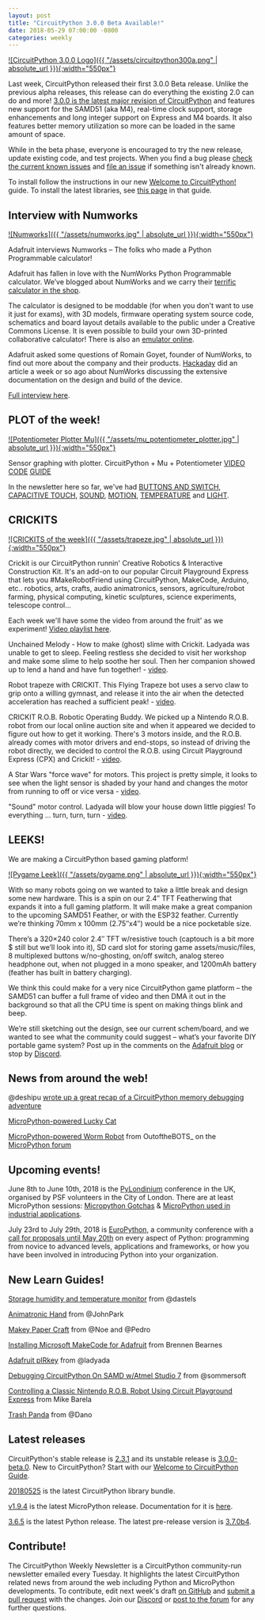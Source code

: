 ```yaml
---
layout: post
title: "CircuitPython 3.0.0 Beta Available!"
date: 2018-05-29 07:00:00 -0800
categories: weekly
---
```


[![CircuitPython 3.0.0 Logo]({{ "/assets/circuitpython300a.png" | absolute_url }}){:width="550px"}](https://github.com/adafruit/circuitpython/releases/tag/3.0.0-beta.0)

Last week, CircuitPython released their first 3.0.0 Beta release. Unlike the previous alpha releases, this release can do everything the existing 2.0 can do and more! [3.0.0 is the latest major revision of CircuitPython](https://github.com/adafruit/circuitpython/releases/tag/3.0.0-beta.0) and features new support for the SAMD51 (aka M4), real-time clock support, storage enhancements and long integer support on Express and M4 boards. It also features better memory utilization so more can be loaded in the same amount of space.

While in the beta phase, everyone is encouraged to try the new release, update existing code, and test projects. When you find a bug please [check the current known issues](https://github.com/adafruit/circuitpython/issues) and [file an issue](https://github.com/adafruit/circuitpython/issues/new) if something isn't already known.

To install follow the instructions in our new [Welcome to CircuitPython!](https://learn.adafruit.com/welcome-to-circuitpython/installing-circuitpython) guide. To install the latest libraries, see [this page](https://learn.adafruit.com/welcome-to-circuitpython/circuitpython-libraries) in that guide.

## Interview with Numworks

[![Numworks]({{ "/assets/numworks.jpg" | absolute_url }}){:width="550px"}](https://blog.adafruit.com/2018/05/25/adafruit-interviews-numworks-python-programmable-calculator-micropython/)

Adafruit interviews Numworks – The folks who made a Python Programmable calculator!

Adafruit has fallen in love with the NumWorks Python Programmable calculator. We’ve blogged about NumWorks and we carry their [terrific calculator in the shop](https://www.adafruit.com/product/3790).

The calculator is designed to be moddable (for when you don't want to use it just for exams), with 3D models, firmware operating system source code, schematics and board layout details available to the public under a Creative Commons License. It is even possible to build your own 3D-printed collaborative calculator! There is also an [emulator online](https://www.numworks.com/simulator/).

Adafruit asked some questions of Romain Goyet, founder of NumWorks, to find out more about the company and their products. [Hackaday](https://hackaday.com/2018/05/18/open-source-calculator-teaches-us-about-quality-documentation/) did an article a week or so ago about NumWorks discussing the extensive documentation on the design and build of the device.

[Full interview here](https://blog.adafruit.com/2018/05/25/adafruit-interviews-numworks-python-programmable-calculator-micropython/).

## PLOT of the week!

[![Potentiometer Plotter Mu]({{ "/assets/mu_potentiometer_plotter.jpg" | absolute_url }}){:width="550px"}](https://youtu.be/_NXcJ30KhSI)

Sensor graphing with plotter. CircuitPython + Mu + Potentiometer [VIDEO](https://youtu.be/_NXcJ30KhSI) [CODE](https://github.com/adafruit/Adafruit_Learning_System_Guides/blob/master/Sensor_Plotting_With_Mu_CircuitPython/potentiometer.py) [GUIDE](https://learn.adafruit.com/sensor-plotting-with-mu-and-circuitpython/potentiometer)

In the newsletter here so far, we've had [BUTTONS AND SWITCH](https://learn.adafruit.com/sensor-plotting-with-mu-and-circuitpython/buttons-and-switch), [CAPACITIVE TOUCH](https://learn.adafruit.com/sensor-plotting-with-mu-and-circuitpython/capacitive-touch),  [SOUND](https://learn.adafruit.com/sensor-plotting-with-mu-and-circuitpython/sound),  [MOTION](https://learn.adafruit.com/sensor-plotting-with-mu-and-circuitpython/motion),  [TEMPERATURE](https://learn.adafruit.com/sensor-plotting-with-mu-and-circuitpython/temperature) and [LIGHT](https://learn.adafruit.com/sensor-plotting-with-mu-and-circuitpython/light).

## CRICKITS

[![CRICKITS of the week]({{ "/assets/trapeze.jpg" | absolute_url }}){:width="550px"}](https://www.youtube.com/playlist?list=PLjF7R1fz_OOW4YvQEoRLmocKUuOgvI-wh)

Crickit is our CircuitPython runnin' Creative Robotics & Interactive Construction Kit. It's an add-on to our popular Circuit Playground Express that lets you #MakeRobotFriend using CircuitPython, MakeCode, Arduino, etc.. robotics, arts, crafts, audio animatronics, sensors, agriculture/robot farming, physical computing, kinetic sculptures, science experiments, telescope control...

Each week we'll have some the video from around the fruit' as we experiment! [Video playlist here](https://www.youtube.com/playlist?list=PLjF7R1fz_OOW4YvQEoRLmocKUuOgvI-wh).

Unchained Melody - How to make (ghost) slime with Crickit. Ladyada was unable to get to sleep. Feeling restless she decided to visit her workshop and make some slime to help soothe her soul. Then her companion showed up to lend a hand and have fun together! - [video](https://youtu.be/mSn3j91k93c).

Robot trapeze with CRICKIT. This Flying Trapeze bot uses a servo claw to grip onto a willing gymnast, and release it into the air when the detected acceleration has reached a sufficient peak! - [video](https://youtu.be/zpqr9nGbG9o).

CRICKIT R.O.B. Robotic Operating Buddy. We picked up a Nintendo R.O.B. robot from our local online auction site and when it appeared we decided to figure out how to get it working. There's 3 motors inside, and the R.O.B. already comes with motor drivers and end-stops, so instead of driving the robot directly, we decided to control the R.O.B. using Circuit Playground Express (CPX) and Crickit! - [video](https://youtu.be/ffAuebA5WAo).

A Star Wars "force wave" for motors. This project is pretty simple, it looks to see when the light sensor is shaded by your hand and changes the motor from running to off or vice versa - [video](https://youtu.be/z_C2dkLVfIY).

"Sound" motor control. Ladyada will blow your house down little piggies! To everything ... turn, turn, turn - [video](https://youtu.be/h-pKfdNgQkI).

## LEEKS!

We are making a CircuitPython based gaming platform! 

[![Pygame Leek]({{ "/assets/pygame.png" | absolute_url }}){:width="550px"}](https://blog.adafruit.com/2018/05/25/we-are-making-a-circuitpython-based-gaming-platform-adafruit/)

With so many robots going on we wanted to take a little break and design some new hardware. This is a spin on our 2.4″ TFT Featherwing that expands it into a full gaming platform. It will make make a great companion to the upcoming SAMD51 Feather, or with the ESP32 feather. Currently we’re thinking 70mm x 100mm (2.75″x4″) would be a nice pocketable size.

There’s a 320×240 color 2.4″ TFT w/resistive touch (captouch is a bit more $ still but we’ll look into it), SD card slot for storing game assets/music/files, 8 multiplexed buttons w/no-ghosting, on/off switch, analog stereo headphone out, when not plugged in a mono speaker, and 1200mAh battery (feather has built in battery charging).

We think this could make for a very nice CircuitPython game platform – the SAMD51 can buffer a full frame of video and then DMA it out in the background so that all the CPU time is spent on making things blink and beep.

We’re still sketching out the design, see our current schem/board, and we wanted to see what the community could suggest – what’s your favorite DIY portable game system? Post up in the comments on the [Adafruit blog](https://blog.adafruit.com/2018/05/25/we-are-making-a-circuitpython-based-gaming-platform-adafruit/) or stop by [Discord](https://adafru.it/discord).

## News from around the web!

@deshipu [wrote up a great recap of a CircuitPython memory debugging adventure](https://hackaday.io/project/86818-game-turbo/log/146645-debugging-circuitpython)

[MicroPython-powered Lucky Cat](https://martinfitzpatrick.name/article/lucky-spinning-arm-message-cat/)

[MicroPython-powered Worm Robot](https://www.youtube.com/watch?v=9fHB7VB73dg) from OutoftheBOTS_ on the [MicroPython forum](https://forum.micropython.org/viewtopic.php?f=5&t=4782)

## Upcoming events!

June 8th to June 10th, 2018 is the [PyLondinium](https://pylondinium.org/) conference in the UK, organised by PSF volunteers in the City of London. There are at least MicroPython sessions: [Micropython Gotchas](https://pylondinium.org/talk.html?talk_id=7) & [MicroPython used in industrial applications](https://pylondinium.org/talk.html?talk_id=15).

July 23rd to July 29th, 2018 is [EuroPython](https://ep2018.europython.eu/), a community conference with a [call for proposals until May 20th](https://ep2018.europython.eu/en/call-for-proposals/) on every aspect of Python: programming from novice to advanced levels, applications and frameworks, or how you have been involved in introducing Python into your organization.

## New Learn Guides!

[Storage humidity and temperature monitor](https://learn.adafruit.com/storage-humidity-and-temperature-monitor) from @dastels

[Animatronic Hand](https://learn.adafruit.com/animatronic-hands) from @JohnPark

[Makey Paper Craft](https://learn.adafruit.com/makey-paper-craft) from @Noe and @Pedro

[Installing Microsoft MakeCode for Adafruit](https://learn.adafruit.com/installing-makecode-for-adafruit) from Brennen Bearnes

[Adafruit pIRkey](https://learn.adafruit.com/adafruit-pirkey-python-programmable-infrared-usb-adapter) from @ladyada

[Debugging CircuitPython On SAMD w/Atmel Studio 7](https://learn.adafruit.com/circuitpython-samd-debugging-w-atmel-studio-7) from @sommersoft

[Controlling a Classic Nintendo R.O.B. Robot Using Circuit Playground Express](https://learn.adafruit.com/controlling-a-classic-nintendo-r-o-b-robot-using-circuit-playground-express) from Mike Barela

[Trash Panda](https://learn.adafruit.com/trash-panda-circuit-python-crickit) from @Dano

## Latest releases

CircuitPython's stable release is [2.3.1](https://github.com/adafruit/circuitpython/releases/latest) and its unstable release is [3.0.0-beta.0](https://github.com/adafruit/circuitpython/releases). New to CircuitPython? Start with our [Welcome to CircuitPython Guide](https://learn.adafruit.com/welcome-to-circuitpython).

[20180525](https://github.com/adafruit/Adafruit_CircuitPython_Bundle/releases/latest) is the latest CircuitPython library bundle.

[v1.9.4](https://micropython.org/download) is the latest MicroPython release. Documentation for it is [here](http://docs.micropython.org/en/latest/pyboard/).

[3.6.5](https://www.python.org/downloads/) is the latest Python release. The latest pre-release version is [3.7.0b4](https://www.python.org/download/pre-releases/).

## Contribute!

The CircuitPython Weekly Newsletter is a CircuitPython community-run newsletter emailed every Tuesday. It highlights the latest CircuitPython related news from around the web including Python and MicroPython developments. To contribute, edit next week's draft [on GitHub](https://github.com/adafruit/circuitpython-weekly-newsletter/tree/gh-pages/_drafts) and [submit a pull request](https://help.github.com/articles/editing-files-in-your-repository/) with the changes. Join our [Discord](https://adafru.it/discord) or [post to the forum](https://forums.adafruit.com/viewforum.php?f=60) for any further questions.
